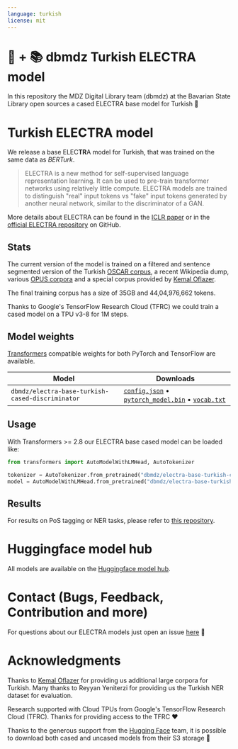 ```yaml
---
language: turkish
license: mit
---
```


# 🤗 + 📚 dbmdz Turkish ELECTRA model

In this repository the MDZ Digital Library team (dbmdz) at the Bavarian State
Library open sources a cased ELECTRA base model for Turkish 🎉

# Turkish ELECTRA model

We release a base ELEC**TR**A model for Turkish, that was trained on the same data as *BERTurk*.

> ELECTRA is a new method for self-supervised language representation learning. It can be used to
> pre-train transformer networks using relatively little compute. ELECTRA models are trained to
> distinguish "real" input tokens vs "fake" input tokens generated by another neural network, similar to
> the discriminator of a GAN.

More details about ELECTRA can be found in the [ICLR paper](https://openreview.net/forum?id=r1xMH1BtvB)
or in the [official ELECTRA repository](https://github.com/google-research/electra) on GitHub.

## Stats

The current version of the model is trained on a filtered and sentence
segmented version of the Turkish [OSCAR corpus](https://traces1.inria.fr/oscar/),
a recent Wikipedia dump, various [OPUS corpora](http://opus.nlpl.eu/) and a
special corpus provided by [Kemal Oflazer](http://www.andrew.cmu.edu/user/ko/).

The final training corpus has a size of 35GB and 44,04,976,662 tokens.

Thanks to Google's TensorFlow Research Cloud (TFRC) we could train a cased model
on a TPU v3-8 for 1M steps.

## Model weights

[Transformers](https://github.com/huggingface/transformers)
compatible weights for both PyTorch and TensorFlow are available.

| Model                                            | Downloads
| ------------------------------------------------ | ---------------------------------------------------------------------------------------------------------------
| `dbmdz/electra-base-turkish-cased-discriminator` | [`config.json`](https://cdn.huggingface.co/dbmdz/electra-base-turkish-cased-discriminator/config.json) • [`pytorch_model.bin`](https://cdn.huggingface.co/dbmdz/electra-base-turkish-cased-discriminator/pytorch_model.bin) • [`vocab.txt`](https://cdn.huggingface.co/dbmdz/electra-base-turkish-cased-discriminator/vocab.txt)

## Usage

With Transformers >= 2.8 our ELECTRA base cased model can be loaded like:

```python
from transformers import AutoModelWithLMHead, AutoTokenizer

tokenizer = AutoTokenizer.from_pretrained("dbmdz/electra-base-turkish-cased-discriminator")
model = AutoModelWithLMHead.from_pretrained("dbmdz/electra-base-turkish-cased-discriminator")
```

## Results

For results on PoS tagging or NER tasks, please refer to
[this repository](https://github.com/stefan-it/turkish-bert/electra).

# Huggingface model hub

All models are available on the [Huggingface model hub](https://huggingface.co/dbmdz).

# Contact (Bugs, Feedback, Contribution and more)

For questions about our ELECTRA models just open an issue
[here](https://github.com/dbmdz/berts/issues/new) 🤗

# Acknowledgments

Thanks to [Kemal Oflazer](http://www.andrew.cmu.edu/user/ko/) for providing us
additional large corpora for Turkish. Many thanks to Reyyan Yeniterzi for providing
us the Turkish NER dataset for evaluation.

Research supported with Cloud TPUs from Google's TensorFlow Research Cloud (TFRC).
Thanks for providing access to the TFRC ❤️

Thanks to the generous support from the [Hugging Face](https://huggingface.co/) team,
it is possible to download both cased and uncased models from their S3 storage 🤗
